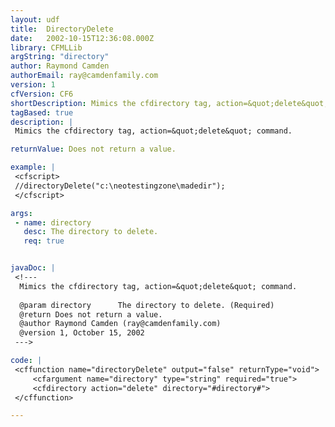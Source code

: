 ```yaml
---
layout: udf
title:  DirectoryDelete
date:   2002-10-15T12:36:08.000Z
library: CFMLLib
argString: "directory"
author: Raymond Camden
authorEmail: ray@camdenfamily.com
version: 1
cfVersion: CF6
shortDescription: Mimics the cfdirectory tag, action=&quot;delete&quot; command.
tagBased: true
description: |
 Mimics the cfdirectory tag, action=&quot;delete&quot; command.

returnValue: Does not return a value.

example: |
 <cfscript>
 //directoryDelete("c:\neotestingzone\madedir");
 </cfscript>

args:
 - name: directory
   desc: The directory to delete.
   req: true


javaDoc: |
 <!---
  Mimics the cfdirectory tag, action=&quot;delete&quot; command.
  
  @param directory      The directory to delete. (Required)
  @return Does not return a value. 
  @author Raymond Camden (ray@camdenfamily.com) 
  @version 1, October 15, 2002 
 --->

code: |
 <cffunction name="directoryDelete" output="false" returnType="void">
     <cfargument name="directory" type="string" required="true">
     <cfdirectory action="delete" directory="#directory#">
 </cffunction>

---
```


